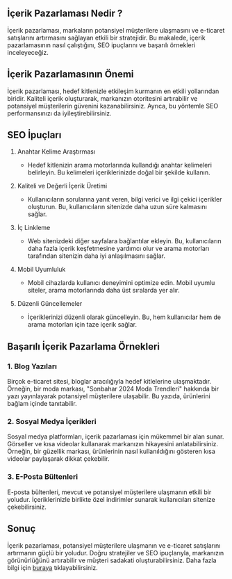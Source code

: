 ## İçerik Pazarlaması Nedir ?

İçerik pazarlaması, markaların potansiyel müşterilere ulaşmasını ve e-ticaret satışlarını artırmasını sağlayan etkili bir stratejidir. Bu makalede, içerik pazarlamasının nasıl çalıştığını, SEO ipuçlarını ve başarılı örnekleri inceleyeceğiz.

## İçerik Pazarlamasının Önemi

İçerik pazarlaması, hedef kitlenizle etkileşim kurmanın en etkili yollarından biridir. Kaliteli içerik oluşturarak, markanızın otoritesini artırabilir ve potansiyel müşterilerin güvenini kazanabilirsiniz. Ayrıca, bu yöntemle SEO performansınızı da iyileştirebilirsiniz.

## SEO İpuçları

1. Anahtar Kelime Araştırması
   - Hedef kitlenizin arama motorlarında kullandığı anahtar kelimeleri belirleyin. Bu kelimeleri içeriklerinizde doğal bir şekilde kullanın.

2. Kaliteli ve Değerli İçerik Üretimi
   - Kullanıcıların sorularına yanıt veren, bilgi verici ve ilgi çekici içerikler oluşturun. Bu, kullanıcıların sitenizde daha uzun süre kalmasını sağlar.

3. İç Linkleme
   - Web sitenizdeki diğer sayfalara bağlantılar ekleyin. Bu, kullanıcıların daha fazla içerik keşfetmesine yardımcı olur ve arama motorları tarafından sitenizin daha iyi anlaşılmasını sağlar.

4. Mobil Uyumluluk
   - Mobil cihazlarda kullanıcı deneyimini optimize edin. Mobil uyumlu siteler, arama motorlarında daha üst sıralarda yer alır.

5. Düzenli Güncellemeler
   - İçeriklerinizi düzenli olarak güncelleyin. Bu, hem kullanıcılar hem de arama motorları için taze içerik sağlar.

## Başarılı İçerik Pazarlama Örnekleri

### 1. Blog Yazıları
Birçok e-ticaret sitesi, bloglar aracılığıyla hedef kitlelerine ulaşmaktadır. Örneğin, bir moda markası, "Sonbahar 2024 Moda Trendleri" hakkında bir yazı yayınlayarak potansiyel müşterilere ulaşabilir. Bu yazıda, ürünlerini bağlam içinde tanıtabilir.

### 2. Sosyal Medya İçerikleri
Sosyal medya platformları, içerik pazarlaması için mükemmel bir alan sunar. Görseller ve kısa videolar kullanarak markanızın hikayesini anlatabilirsiniz. Örneğin, bir güzellik markası, ürünlerinin nasıl kullanıldığını gösteren kısa videolar paylaşarak dikkat çekebilir.

### 3. E-Posta Bültenleri
E-posta bültenleri, mevcut ve potansiyel müşterilere ulaşmanın etkili bir yoludur. İçeriklerinizle birlikte özel indirimler sunarak kullanıcıları sitenize çekebilirsiniz.

## Sonuç

İçerik pazarlaması, potansiyel müşterilere ulaşmanın ve e-ticaret satışlarını artırmanın güçlü bir yoludur. Doğru stratejiler ve SEO ipuçlarıyla, markanızın görünürlüğünü artırabilir ve müşteri sadakati oluşturabilirsiniz. Daha fazla bilgi için [buraya](https://hypecode.tech/solutions/e-commerce) tıklayabilirsiniz.
